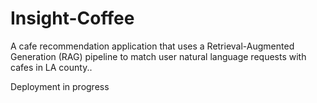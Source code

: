 # Insight-Coffee
A cafe recommendation application that uses a Retrieval-Augmented Generation (RAG) pipeline to match user natural language requests with cafes in LA county..

Deployment in progress
